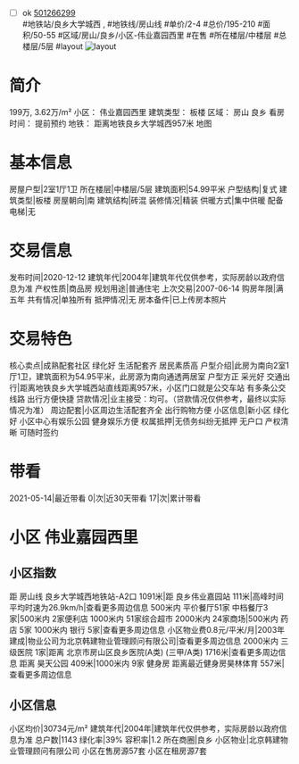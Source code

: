 - [ ] ok [501266299](https://bj.5i5j.com/ershoufang/501266299.html)  
 #地铁站/良乡大学城西 ,  #地铁线/房山线
#单价/2-4 #总价/195-210 #面积/50-55   #区域/房山/良乡/小区-伟业嘉园西里 #在售 #所在楼层/中楼层 #总楼层/5层 #layout 
![layout](http://image2a.5i5j.com/bdir/layout/1578297acdd94d3abdbc469d89a948c7.jpg_P5.jpg) 
# 简介 
 199万,  3.62万/m² 
小区： 伟业嘉园西里
建筑类型： 板楼
区域： 房山 良乡
看房时间： 提前预约
地铁： 距离地铁良乡大学城西957米 地图
# 基本信息 
 房屋户型|2室1厅1卫
所在楼层|中楼层/5层
建筑面积|54.99平米
户型结构|复式
建筑类型|板楼
房屋朝向|南
建筑结构|砖混
装修情况|精装
供暖方式|集中供暖
配备电梯|无
# 交易信息 
 发布时间|2020-12-12
建筑年代|2004年|建筑年代仅供参考，实际房龄以政府信息为准
产权性质|商品房
规划用途|普通住宅
上次交易|2007-06-14
购房年限|满五年
共有情况|单独所有
抵押情况|无
房本备件|已上传房本照片
# 交易特色 
 核心卖点|成熟配套社区 绿化好 生活配套齐 居民素质高
户型介绍|此房为南向2室1厅1卫，建筑面积为54.95平米，此房源为南向通透两居室 户型方正 采光好
交通出行|距离地铁良乡大学城西站直线距离957米，小区门口就是公交车站 有多条公交线路 出行方便快捷
贷款情况|业主接受：均可。（贷款情况仅供参考，最终以实际情况为准）
周边配套|小区周边生活配套齐全 出行购物方便
小区信息|新小区 绿化好 小区中心有娱乐公园 健身娱乐方便
权属抵押|无债务纠纷无抵押 无户口 产权清晰 可随时签约
# 带看 
 2021-05-14|最近带看	 0|次|近30天带看	 17|次|累计带看
# 小区 伟业嘉园西里
## 小区指数 
 距 房山线 良乡大学城西地铁站-A2口 1091米|距 良乡伟业嘉园站 111米|高峰时间平均时速为26.9km/h|查看更多周边信息
500米内 平价餐厅51家
中档餐厅3家|500米内 2家便利店
1000米内 51家综合超市
2000米内 24家商场|500米内 药店 5家
1000米内 银行 5家|查看更多周边信息
小区物业费0.8元/平米/月|2003年建成|物业公司为北京韩建物业管理顾问有限公司|查看更多周边信息
2000米内 三级医院 1家|距离 北京市房山区良乡医院(A类) (三甲/A类) 1716米|查看更多周边信息
距离 昊天公园 409米|1000米内 9家 健身房
距离最近健身房昊林体育 557米|查看更多周边信息
## 小区信息 
 小区均价|30734元/m²
建筑年代|2004年|建筑年代仅供参考，实际房龄以政府信息为准
总户数|1143
绿化率|39%
容积率|1.2
所在商圈|良乡
小区物业|北京韩建物业管理顾问有限公司
小区在售房源57套
小区在租房源7套
